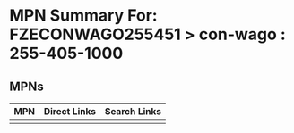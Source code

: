 



# MPN Summary For: FZECONWAGO255451 > con-wago : 255-405-1000

## MPNs
  

|MPN|Direct Links|Search Links|
| :--- | :--- | :--- |
||||
